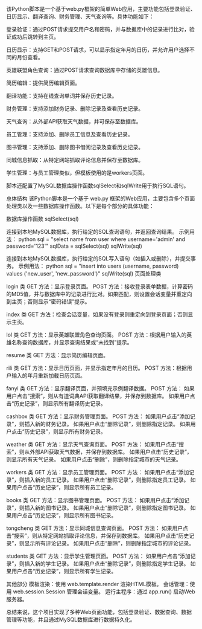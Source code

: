 该Python脚本是一个基于web.py框架的简单Web应用，主要功能包括登录验证、日历显示、翻译查询、财务管理、天气查询等。具体功能如下：

登录验证：通过POST请求提交用户名和密码，并与数据库中的记录进行比对，验证成功后跳转到主页。

日历显示：支持GET和POST请求，可以显示指定年月的日历，并允许用户选择不同的月份查看。

英雄联盟角色查询：通过POST请求查询数据库中存储的英雄信息。

简历编辑：提供简历编辑页面。

翻译功能：支持在线查询单词并保存历史记录。

财务管理：支持添加财务记录、删除记录及查看历史记录。

天气查询：从外部API获取天气数据，并可保存至数据库。

员工管理：支持添加、删除员工信息及查看历史记录。

图书管理：支持添加、删除图书借阅记录及查看历史记录。

同城信息抓取：从特定网站抓取评论信息并保存至数据库。

学生管理：与员工管理类似，但模板使用的是workers页面。

脚本还配置了MySQL数据库操作函数sqlSelect和sqlWrite用于执行SQL语句。


总体结构
该Python脚本是一个基于 web.py 框架的Web应用，主要包含多个页面处理类以及一些数据库操作函数。以下是每个部分的具体功能：

数据库操作函数
sqlSelect(sql)

连接到本地MySQL数据库，执行给定的SQL查询语句，并返回查询结果。
示例用法：
python
sql = "select name from user where username='admin' and password='123'"
sqlData = sqlSelect(sql)
sqlWrite(sql)

连接到本地MySQL数据库，执行给定的SQL写入语句（如插入或删除），并提交事务。
示例用法：
python
sql = "insert into users (username, password) values ('new_user', 'new_password')"
sqlWrite(sql)
页面处理类

login 类
GET 方法：显示登录页面。
POST 方法：接收登录表单数据，计算密码的MD5值，并与数据库中的记录进行比对。如果匹配，则设置会话变量并重定向到主页；否则显示“密码错误”提示。

index 类
GET 方法：检查会话变量，如果没有登录则重定向到登录页面；否则显示主页。

lol 类
GET 方法：显示英雄联盟角色查询页面。
POST 方法：根据用户输入的英雄名称查询数据库，并显示查询结果或“未找到”提示。

resume 类
GET 方法：显示简历编辑页面。

rili 类
GET 方法：显示日历页面，并显示指定年月的日历。
POST 方法：根据用户输入的年月重新加载日历页面。

fanyi 类
GET 方法：显示翻译页面，并预填充示例翻译数据。
POST 方法：
如果用户点击“搜索”，则从有道词典API获取翻译结果，并保存到数据库。
如果用户点击“历史记录”，则显示所有翻译历史记录。

cashbox 类
GET 方法：显示财务管理页面。
POST 方法：
如果用户点击“添加记录”，则插入新的财务记录。
如果用户点击“删除记录”，则删除指定记录。
如果用户点击“历史记录”，则显示所有财务记录。

weather 类
GET 方法：显示天气查询页面。
POST 方法：
如果用户点击“搜索”，则从外部API获取天气数据，并保存到数据库。
如果用户点击“历史记录”，则显示所有天气记录。
如果用户点击“删除”，则删除指定城市的天气记录。

workers 类
GET 方法：显示员工管理页面。
POST 方法：
如果用户点击“添加记录”，则插入新的员工记录。
如果用户点击“删除记录”，则删除指定员工记录。
如果用户点击“历史记录”，则显示所有员工记录。

books 类
GET 方法：显示图书管理页面。
POST 方法：
如果用户点击“添加记录”，则插入新的图书记录。
如果用户点击“删除记录”，则删除指定图书记录。
如果用户点击“历史记录”，则显示所有图书记录。

tongcheng 类
GET 方法：显示同城信息查询页面。
POST 方法：
如果用户点击“搜索”，则从特定网站抓取评论信息，并保存到数据库。
如果用户点击“历史记录”，则显示所有评论记录。
如果用户点击“删除”，则删除指定城市的评论记录。

students 类
GET 方法：显示学生管理页面。
POST 方法：
如果用户点击“添加记录”，则插入新的学生记录。
如果用户点击“删除记录”，则删除指定学生记录。
如果用户点击“历史记录”，则显示所有学生记录。

其他部分
模板渲染：使用 web.template.render 渲染HTML模板。
会话管理：使用 web.session.Session 管理会话变量。
运行主程序：通过 app.run() 启动Web服务器。

总结来说，这个项目实现了多种Web页面功能，包括登录验证、数据查询、数据管理等功能，并且通过MySQL数据库进行数据持久化。


